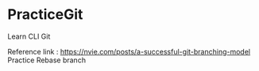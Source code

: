 # PracticeGit
Learn CLI Git


Reference link : https://nvie.com/posts/a-successful-git-branching-model
Practice Rebase branch
